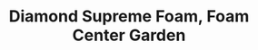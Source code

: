 ---
title: "Diamond Supreme Foam, Foam Center Garden"
url: /karachi/diamond-supreme-foam-foam-center-garden/
shop: bed
---